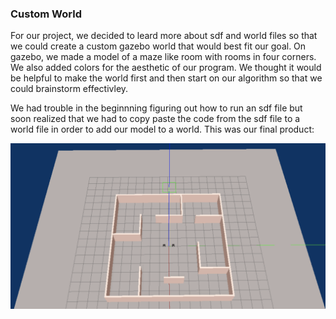 ### Custom World

For our project, we decided to leard more about sdf and world files so that we could create a custom gazebo world that would best fit our goal. On gazebo, we made a model of a maze like room with rooms in four corners. We also added colors for the aesthetic of our program. We thought it would be helpful to make the world first and then start on our algorithm so that we could brainstorm effectivley. 

We had trouble in the beginnning figuring out how to run an sdf file but soon realized that we had to copy paste the code from the sdf file to a world file in order to add our model to a world. This was our final product: 

![custom world](gazebo_world.png)
